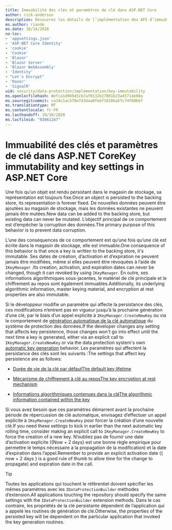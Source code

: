 ```yaml
---
title: Immuabilité des clés et paramètres de clé dans ASP.NET Core
author: rick-anderson
description: Découvrez les détails de l’implémentation des API d’immuabilité de la clé de protection des données ASP.NET Core.
ms.author: riande
ms.date: 10/14/2016
no-loc:
- 'appsettings.json'
- 'ASP.NET Core Identity'
- 'cookie'
- 'Cookie'
- 'Blazor'
- 'Blazor Server'
- 'Blazor WebAssembly'
- 'Identity'
- "Let's Encrypt"
- 'Razor'
- 'SignalR'
uid: security/data-protection/implementation/key-immutability
ms.openlocfilehash: 8efca1d96945cb7af0132b27801b23a45714e08a
ms.sourcegitcommit: ca34c1ac578e7d3daa0febf1810ba5fc74f60bbf
ms.translationtype: MT
ms.contentlocale: fr-FR
ms.lasthandoff: 10/30/2020
ms.locfileid: "93061247"
---
```

# <a name="key-immutability-and-key-settings-in-aspnet-core"></a><span data-ttu-id="06b6d-103">Immuabilité des clés et paramètres de clé dans ASP.NET Core</span><span class="sxs-lookup"><span data-stu-id="06b6d-103">Key immutability and key settings in ASP.NET Core</span></span>

<span data-ttu-id="06b6d-104">Une fois qu’un objet est rendu persistant dans le magasin de stockage, sa représentation est toujours fixe.</span><span class="sxs-lookup"><span data-stu-id="06b6d-104">Once an object is persisted to the backing store, its representation is forever fixed.</span></span> <span data-ttu-id="06b6d-105">De nouvelles données peuvent être ajoutées au magasin de stockage, mais les données existantes ne peuvent jamais être mutées.</span><span class="sxs-lookup"><span data-stu-id="06b6d-105">New data can be added to the backing store, but existing data can never be mutated.</span></span> <span data-ttu-id="06b6d-106">L’objectif principal de ce comportement est d’empêcher la corruption des données.</span><span class="sxs-lookup"><span data-stu-id="06b6d-106">The primary purpose of this behavior is to prevent data corruption.</span></span>

<span data-ttu-id="06b6d-107">L’une des conséquences de ce comportement est qu’une fois qu’une clé est écrite dans le magasin de stockage, elle est immuable.</span><span class="sxs-lookup"><span data-stu-id="06b6d-107">One consequence of this behavior is that once a key is written to the backing store, it's immutable.</span></span> <span data-ttu-id="06b6d-108">Ses dates de création, d’activation et d’expiration ne peuvent jamais être modifiées, même si elles peuvent être révoquées à l’aide de `IKeyManager` .</span><span class="sxs-lookup"><span data-stu-id="06b6d-108">Its creation, activation, and expiration dates can never be changed, though it can revoked by using `IKeyManager`.</span></span> <span data-ttu-id="06b6d-109">En outre, ses informations algorithmiques sous-jacentes, le matériel de clé principale et le chiffrement au repos sont également immuables.</span><span class="sxs-lookup"><span data-stu-id="06b6d-109">Additionally, its underlying algorithmic information, master keying material, and encryption at rest properties are also immutable.</span></span>

<span data-ttu-id="06b6d-110">Si le développeur modifie un paramètre qui affecte la persistance des clés, ces modifications n’entrent pas en vigueur jusqu’à la prochaine génération d’une clé, par le biais d’un appel explicite à `IKeyManager.CreateNewKey` ou via le comportement de [génération automatique de la clé automatique](xref:security/data-protection/implementation/key-management#data-protection-implementation-key-management) du système de protection des données.</span><span class="sxs-lookup"><span data-stu-id="06b6d-110">If the developer changes any setting that affects key persistence, those changes won't go into effect until the next time a key is generated, either via an explicit call to `IKeyManager.CreateNewKey` or via the data protection system's own [automatic key generation](xref:security/data-protection/implementation/key-management#data-protection-implementation-key-management) behavior.</span></span> <span data-ttu-id="06b6d-111">Les paramètres qui affectent la persistance des clés sont les suivants :</span><span class="sxs-lookup"><span data-stu-id="06b6d-111">The settings that affect key persistence are as follows:</span></span>

* [<span data-ttu-id="06b6d-112">Durée de vie de la clé par défaut</span><span class="sxs-lookup"><span data-stu-id="06b6d-112">The default key lifetime</span></span>](xref:security/data-protection/implementation/key-management#data-protection-implementation-key-management)

* [<span data-ttu-id="06b6d-113">Mécanisme de chiffrement à clé au repos</span><span class="sxs-lookup"><span data-stu-id="06b6d-113">The key encryption at rest mechanism</span></span>](xref:security/data-protection/implementation/key-encryption-at-rest)

* [<span data-ttu-id="06b6d-114">Informations algorithmiques contenues dans la clé</span><span class="sxs-lookup"><span data-stu-id="06b6d-114">The algorithmic information contained within the key</span></span>](xref:security/data-protection/configuration/overview#changing-algorithms-with-usecryptographicalgorithms)

<span data-ttu-id="06b6d-115">Si vous avez besoin que ces paramètres démarrent avant la prochaine période de répercussion de clé automatique, envisagez d’effectuer un appel explicite à `IKeyManager.CreateNewKey` pour forcer la création d’une nouvelle clé.</span><span class="sxs-lookup"><span data-stu-id="06b6d-115">If you need these settings to kick in earlier than the next automatic key rolling time, consider making an explicit call to `IKeyManager.CreateNewKey` to force the creation of a new key.</span></span> <span data-ttu-id="06b6d-116">N’oubliez pas de fournir une date d’activation explicite ({Now + 2 days} est une bonne règle empirique pour permettre le temps nécessaire à la propagation de la modification) et la date d’expiration dans l’appel.</span><span class="sxs-lookup"><span data-stu-id="06b6d-116">Remember to provide an explicit activation date ({ now + 2 days } is a good rule of thumb to allow time for the change to propagate) and expiration date in the call.</span></span>

>[!TIP]
> <span data-ttu-id="06b6d-117">Toutes les applications qui touchent le référentiel doivent spécifier les mêmes paramètres avec les `IDataProtectionBuilder` méthodes d’extension.</span><span class="sxs-lookup"><span data-stu-id="06b6d-117">All applications touching the repository should specify the same settings with the `IDataProtectionBuilder` extension methods.</span></span> <span data-ttu-id="06b6d-118">Dans le cas contraire, les propriétés de la clé persistante dépendent de l’application qui a appelé les routines de génération de clé.</span><span class="sxs-lookup"><span data-stu-id="06b6d-118">Otherwise, the properties of the persisted key will be dependent on the particular application that invoked the key generation routines.</span></span>
